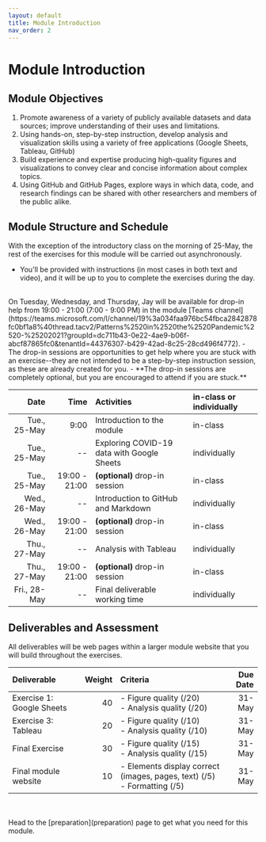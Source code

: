 ```yaml
---
layout: default
title: Module Introduction
nav_order: 2
---
```


# Module Introduction

## Module Objectives
1.	Promote awareness of a variety of publicly available datasets and data sources; improve understanding of their uses and limitations.
2.	Using hands-on, step-by-step instruction, develop analysis and visualization skills using a variety of free applications (Google Sheets, Tableau, GitHub)
3.	Build experience and expertise producing high-quality figures and visualizations to convey clear and concise information about complex topics. 
4.	Using GitHub and GitHub Pages, explore ways in which data, code, and research findings can be shared with other researchers and members of the public alike. 

## Module Structure and Schedule 
With the exception of the introductory class on the morning of 25-May, the rest of the exercises for this module will be carried out asynchronously. 
- You'll be provided with instructions (in most cases in both text and video), and it will be up to you to complete the exercises during the day.  
<br>
On Tuesday, Wednesday, and Thursday, Jay will be available for drop-in help from 19:00 - 21:00 (7:00 - 9:00 PM) in the module [Teams channel](https://teams.microsoft.com/l/channel/19%3a034faa976bc54fbca2842878fc0bf1a8%40thread.tacv2/Patterns%2520in%2520the%2520Pandemic%2520-%25202021?groupId=dc711b43-0e22-4ae9-b06f-abcf87865fc0&tenantId=44376307-b429-42ad-8c25-28cd496f4772). 
- The drop-in sessions are opportunities to get help where you are stuck with an exercise--they are not intended to be a step-by-step instruction session, as these are already created for you. 
- **The drop-in sessions are completely optional, but you are encouraged to attend if you are stuck.**

|Date|Time|Activities|in-class or individually| 
|---:|---:|:---|:---|
|Tue., 25-May|9:00|Introduction to the module|in-class|
|Tue., 25-May|--|Exploring COVID-19 data with Google Sheets|individually|
|Tue., 25-May|19:00 - 21:00|**(optional)** drop-in session|in-class|
|Wed., 26-May|--|Introduction to GitHub and Markdown|individually|
|Wed., 26-May|19:00 - 21:00|**(optional)** drop-in session|in-class|
|Thu., 27-May|--|Analysis with Tableau|individually|
|Thu., 27-May|19:00 - 21:00|**(optional)** drop-in session|in-class|
|Fri., 28-May|--|Final deliverable working time|individually|

## Deliverables and Assessment
All deliverables will be web pages within a larger module website that you will build throughout the exercises.  

|Deliverable|Weight|Criteria|Due Date|
|:---|---:|:---|---:|
|Exercise 1: Google Sheets|40|- Figure quality (/20) <br> - Analysis quality (/20) |31-May|
|Exercise 3: Tableau|20|- Figure quality (/10) <br> - Analysis quality (/10) |31-May|
|Final Exercise|30|- Figure quality (/15) <br> - Analysis quality (/15) |31-May|
|Final module website|10|- Elements display correct (images, pages, text) (/5) <br> - Formatting (/5) |31-May|

<br>
<br>
Head to the [preparation](preparation) page to get what you need for this module.  